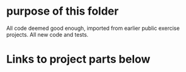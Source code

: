 # purpose of this folder
All code deemed good enough, imported from earlier public exercise projects. 
All new code and tests. 

# Links to project parts below
